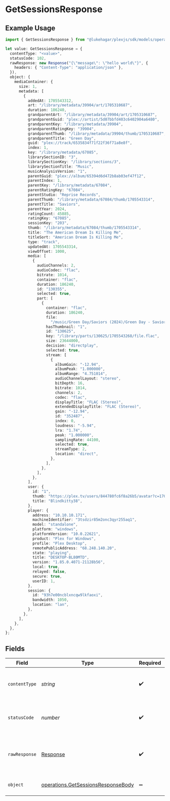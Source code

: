# GetSessionsResponse

## Example Usage

```typescript
import { GetSessionsResponse } from "@lukehagar/plexjs/sdk/models/operations";

let value: GetSessionsResponse = {
  contentType: "<value>",
  statusCode: 102,
  rawResponse: new Response("{\"message\": \"hello world\"}", {
    headers: { "Content-Type": "application/json" },
  }),
  object: {
    mediaContainer: {
      size: 1,
      metadata: [
        {
          addedAt: 1705543312,
          art: "/library/metadata/39904/art/1705310687",
          duration: 186240,
          grandparentArt: "/library/metadata/39904/art/1705310687",
          grandparentGuid: "plex://artist/5d07bbfd403c6402904a6480",
          grandparentKey: "/library/metadata/39904",
          grandparentRatingKey: "39904",
          grandparentThumb: "/library/metadata/39904/thumb/1705310687",
          grandparentTitle: "Green Day",
          guid: "plex://track/6535834f71f22f36f71a8e8f",
          index: 1,
          key: "/library/metadata/67085",
          librarySectionID: "3",
          librarySectionKey: "/library/sections/3",
          librarySectionTitle: "Music",
          musicAnalysisVersion: "1",
          parentGuid: "plex://album/65394d6d472b8ab03ef47f12",
          parentIndex: 1,
          parentKey: "/library/metadata/67084",
          parentRatingKey: "67084",
          parentStudio: "Reprise Records",
          parentThumb: "/library/metadata/67084/thumb/1705543314",
          parentTitle: "Saviors",
          parentYear: 2024,
          ratingCount: 45885,
          ratingKey: "67085",
          sessionKey: "203",
          thumb: "/library/metadata/67084/thumb/1705543314",
          title: "The American Dream Is Killing Me",
          titleSort: "American Dream Is Killing Me",
          type: "track",
          updatedAt: 1705543314,
          viewOffset: 1000,
          media: [
            {
              audioChannels: 2,
              audioCodec: "flac",
              bitrate: 1014,
              container: "flac",
              duration: 186240,
              id: "130355",
              selected: true,
              part: [
                {
                  container: "flac",
                  duration: 186240,
                  file:
                    "/music/Green Day/Saviors (2024)/Green Day - Saviors - 01 - The American Dream Is Killing Me.flac",
                  hasThumbnail: "1",
                  id: "130625",
                  key: "/library/parts/130625/1705543268/file.flac",
                  size: 23644000,
                  decision: "directplay",
                  selected: true,
                  stream: [
                    {
                      albumGain: "-12.94",
                      albumPeak: "1.000000",
                      albumRange: "4.751014",
                      audioChannelLayout: "stereo",
                      bitDepth: 16,
                      bitrate: 1014,
                      channels: 2,
                      codec: "flac",
                      displayTitle: "FLAC (Stereo)",
                      extendedDisplayTitle: "FLAC (Stereo)",
                      gain: "-12.94",
                      id: "352487",
                      index: 0,
                      loudness: "-5.94",
                      lra: "1.74",
                      peak: "1.000000",
                      samplingRate: 44100,
                      selected: true,
                      streamType: 2,
                      location: "direct",
                    },
                  ],
                },
              ],
            },
          ],
          user: {
            id: "1",
            thumb: "https://plex.tv/users/844780fc6f8a26b5/avatar?c=1705853661",
            title: "Blindkitty38",
          },
          player: {
            address: "10.10.10.171",
            machineIdentifier: "3tsdzir85m2onc3qyr255aq1",
            model: "standalone",
            platform: "windows",
            platformVersion: "10.0.22621",
            product: "Plex for Windows",
            profile: "Plex Desktop",
            remotePublicAddress: "68.248.140.20",
            state: "playing",
            title: "DESKTOP-BL80MTD",
            version: "1.85.0.4071-21128b56",
            local: true,
            relayed: false,
            secure: true,
            userID: 1,
          },
          session: {
            id: "93h7e00ncblxncqw9lkfaoxi",
            bandwidth: 1050,
            location: "lan",
          },
        },
      ],
    },
  },
};
```

## Fields

| Field                                                                                           | Type                                                                                            | Required                                                                                        | Description                                                                                     |
| ----------------------------------------------------------------------------------------------- | ----------------------------------------------------------------------------------------------- | ----------------------------------------------------------------------------------------------- | ----------------------------------------------------------------------------------------------- |
| `contentType`                                                                                   | *string*                                                                                        | :heavy_check_mark:                                                                              | HTTP response content type for this operation                                                   |
| `statusCode`                                                                                    | *number*                                                                                        | :heavy_check_mark:                                                                              | HTTP response status code for this operation                                                    |
| `rawResponse`                                                                                   | [Response](https://developer.mozilla.org/en-US/docs/Web/API/Response)                           | :heavy_check_mark:                                                                              | Raw HTTP response; suitable for custom response parsing                                         |
| `object`                                                                                        | [operations.GetSessionsResponseBody](../../../sdk/models/operations/getsessionsresponsebody.md) | :heavy_minus_sign:                                                                              | List of Active Plex Sessions                                                                    |